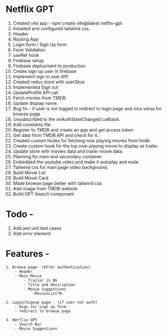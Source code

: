 # Netflix GPT

1. Created vite app - npm create vite@latest netflix-gpt
2. Installed and configured tailwind css.
3. Header
4. Routing App
5. Login form / Sign Up form
6. Form Validation
7. useRef hook
8. Firebase setup
9. Firebase deployment to production
10. Create sign up user in firebase
11. Implement sign in user API
12. Created redux store with userSlice
13. Implemented Sign out
14. UpdateProfile API call
15. Fetch movies from TMDB.
16. Update display name.
17. Bug fix - if user is not logged in redirect to login page and vice versa for browse page
18. Unsubscribed to the onAuthStateChanged callback.
19. Add constants file.
20. Register to TMDB and create an app and get access token
21. Get data from TMDB API and check for it.
22. Created custom hooks for fetching now playing movies from tmdb
23. Create custom hook for the top now playing movie to display as trailer.
24. Update store with movies data and trailer movie data.
25. Planning for main and secondary container
26. Embedded the youtube video and make it autoplay and mute
27. Tailwind css for main page video background.
28. Build Movie List
29. Build Movie Card
30. Made browse page better with tailwind css
31. Add image from TMDB website
32. Build GPT Search component

# Todo -

1. Add jest unit test cases
2. Add error element

# Features -

    1. Browse page- (After authentication)
        - Header
        - Main Movie
            - Trailer in BG
            - Title and Description
            - Movie Suggestions
                -MoviesList*N

    2. Login/Signup page - (if user not auth)
        - Dign in/ sign up form
        - redirect to browse page

    3. Netflix GPT
        - Search Bar
        - Movie Suggestions
